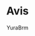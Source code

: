 ---
title: Avis
author: YuraBrm
github: https://github.com/YuraBrm/
description_markdown: >-
  A clean, vivid and transparent theme with lots of small tweaks
download: https://github.com/YuraBrm/BetterDiscordThemes/tree/master/Avis
demo: https://cdn.rawgit.com/YuraBrm/BetterDiscordThemes/master/Avis/Avis.theme.css
support: https://github.com/YuraBrm/BetterDiscordThemes/issues
style: dark
tags:
images:
  - name: Avis Preview
    image: /images/themes/Avis_Preview.jpg
  - name: Avis Preview - Keybind Settings Page
    image: /images/themes/Avis_Preview_-_Keybind_Settings_Page.png
    
layout: product
ghcommentid: 6
---